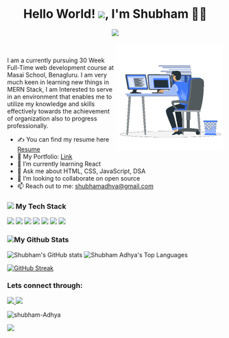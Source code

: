 <h1 align="center">Hello World! <img src="https://raw.githubusercontent.com/MartinHeinz/MartinHeinz/master/wave.gif" width="30px">, I'm Shubham 👩‍💻</h1>

<p align="center">
  <img src="https://readme-typing-svg.herokuapp.com?font=Time+New+Roman&color=cyan&size=25&center=true&vCenter=true&width=600&height=70&lines=Thanks+for+stopping+by..&hearts;++;I'm+a+Back-End+Developer;React+Newbie;Active+Learner;Problem+Solver;Love+to+learn+new+stuffs..<3"></a>
</p>

<picture> <img align="right" src="https://github.com/0xAbdulKhalid/0xAbdulKhalid/raw/main/assets/mdImages/Right_Side.gif" width = 250px></picture>
<br>

<p>
  I am a currently pursuing 30 Week Full-Time web development course at Masai School, Benagluru.
I am very much keen in learning new things in MERN Stack, I am Interested to serve in an environment that enables me to utilize my knowledge and skills effectively towards the achievement of organization also to progress professionally.
</p>

- ✍ You can find my resume here <a href="https://drive.google.com/file/d/1sVhFtj1C1H-Gq-eMZLT-CbtleuN7lnPN/view?usp=sharing">Resume</a>
- 🤘 My Portfolio: <a href="https://shubham-Adhya.github.io/">Link</a>
- 🌱 I’m currently learning React
- 💬 Ask me about HTML, CSS, JavaScript, DSA
- 👯 I’m looking to collaborate on open source
- 📫 Reach out to me: shubhamadhya@gmail.com
<!--   ⚡ Fun fact: -->



### <img src="https://media2.giphy.com/media/QssGEmpkyEOhBCb7e1/giphy.gif?cid=ecf05e47a0n3gi1bfqntqmob8g9aid1oyj2wr3ds3mg700bl&rid=giphy.gif" width ="25"><b> My Tech Stack</b>

<p align="left">
    <img src="https://img.icons8.com/color/48/000000/html-5.png"/>
    <img src="https://img.icons8.com/color/48/000000/css3.png"/> 
    <img src="https://img.icons8.com/color/48/000000/javascript.png"/>
    <img src="https://img.icons8.com/color/48/000000/bootstrap.png"/>
    <img src="https://img.icons8.com/fluency/48/null/node-js.png"/>
    <img src="https://img.icons8.com/color/48/null/redis.png"/>
    <img width: "48px" height="48px" src="https://formcake.com/images/aws-activate-logo.png"/>
</p>


### <img src="https://media.giphy.com/media/iY8CRBdQXODJSCERIr/giphy.gif" width="35"><b>My Github Stats</b>


![Shubham's GitHub stats](https://github-readme-stats.vercel.app/api?username=shubham-Adhya&count_private=true&show_icons=true&theme=radical&hide_border=true) 
<img alt="Shubham Adhya's Top Languages" src="https://github-readme-stats.vercel.app/api/top-langs/?username=shubham-Adhya&langs_count=8&count_private=true&layout=compact&theme=radical&hide_border=true&bg_color=0D1117" />

[![GitHub Streak](https://github-readme-streak-stats.herokuapp.com?user=shubham-Adhya&theme=radical&hide_border=true&date_format=M%20j%5B%2C%20Y%5D)](https://git.io/streak-stats)


### Lets connect through:
<a href="mailto: shubhamadhya@gmail.com">
<img src="https://img.shields.io/badge/Gmail-D14836?style=for-the-badge&logo=gmail&logoColor=white" />
</a>  

<a href="https://www.linkedin.com/in/shubham-adhya">
<img src="https://img.shields.io/badge/linkedin-%230077B5.svg?style=for-the-badge&logo=linkedin&logoColor=white" >
</a> 

<p align="left"> <img src="https://komarev.com/ghpvc/?username=shubham-Adhya&label=Profile%20views&color=0e75b6&style=flat" alt="shubham-Adhya" /> </p>




<img src="https://user-images.githubusercontent.com/73097560/115834477-dbab4500-a447-11eb-908a-139a6edaec5c.gif">



